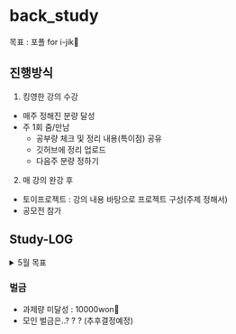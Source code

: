# back_study

목표 : 포폴 for i-jik🌟

## 진행방식
1. 킹영한 강의 수강
  * 매주 정해진 분량 달성
  * 주 1회 줌/만남
    - 공부량 체크 및 정리 내용(특이점) 공유
    - 깃허브에 정리 업로드
    - 다음주 분량 정하기

2. 매 강의 완강 후
  * 토이프로젝트 : 강의 내용 바탕으로 프로젝트 구성(주제 정해서)
  * 공모전 참가

## Study-LOG
<details markdown="1">
<summary>5월 목표</summary>

* TOTAL : 스프링 핵심 원리 - 기본편
  - 세연 : 완강
  - 예희 : 400분

* 22/05/22 
  - 세연 : 66퍼 채워오기
  - 예희 : 200분 채워오기

* 22/05/29
  - 세연 : 100퍼 채워오기
  - 예희 : 400분 채워오기
</details>

### 벌금
  - 과제량 미달성 : 10000won💸
  - 모인 벌금은..? ? ? (추후결정예정)


